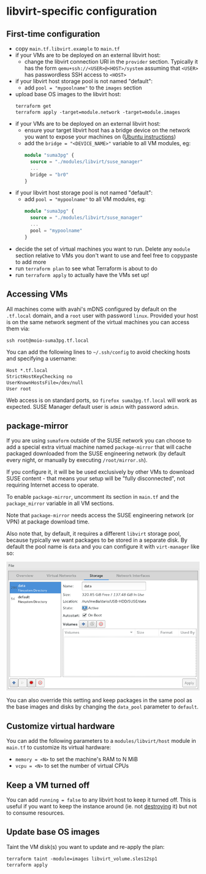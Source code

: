 # libvirt-specific configuration

## First-time configuration

 - copy `main.tf.libvirt.example` to `main.tf`
 - if your VMs are to be deployed on an external libvirt host:
   - change the libvirt connection URI in the `provider` section. Typically it has the form `qemu+ssh://<USER>@<HOST>/system` assuming that `<USER>` has passwordless SSH access to `<HOST>`
 - if your libvirt host storage pool is not named "default":
   - add `pool = "mypoolname"` to the `images` section
 - upload base OS images to the libvirt host:
   ```
   terraform get
   terraform apply -target=module.network -target=module.images
   ```
 - if your VMs are to be deployed on an external libvirt host:
   - ensure your target libvirt host has a bridge device on the network you want to expose your machines on ([Ubuntu instructions](https://help.ubuntu.com/community/NetworkConnectionBridge))
   - add the `bridge = "<DEVICE_NAME>"` variable to all VM modules, eg:
     ```terraform
     module "suma3pg" {
       source = "./modules/libvirt/suse_manager"
       ...
       bridge = "br0"
     }
     ```
 - if your libvirt host storage pool is not named "default":
   - add `pool = "mypoolname"` to all VM modules, eg:
     ```terraform
     module "suma3pg" {
       source = "./modules/libvirt/suse_manager"
       ...
       pool = "mypoolname"
     }
     ```
 - decide the set of virtual machines you want to run. Delete any `module` section relative to VMs you don't want to use and feel free to copypaste to add more
 - run `terraform plan` to see what Terraform is about to do
 - run `terraform apply` to actually have the VMs set up!

## Accessing VMs

All machines come with avahi's mDNS configured by default on the `.tf.local` domain, and a `root` user with password `linux`. Provided your host is on the same network segment of the virtual machines you can access them via:

```
ssh root@moio-suma3pg.tf.local
```

You can add the following lines to `~/.ssh/config` to avoid checking hosts and specifying a username:

```
Host *.tf.local
StrictHostKeyChecking no
UserKnownHostsFile=/dev/null
User root
```

Web access is on standard ports, so `firefox suma3pg.tf.local` will work as expected. SUSE Manager default user is `admin` with password `admin`.

## package-mirror

If you are using `sumaform` outside of the SUSE network you can choose to add a special extra virtual machine named `package-mirror` that will cache packaged downloaded from the SUSE engineering network (by default every night, or manually by executing `/root/mirror.sh`).

If you configure it, it will be be used exclusively by other VMs to download SUSE content - that means your setup will be "fully disconnected", not requiring Internet access to operate.

To enable `package-mirror`, uncomment its section in `main.tf` and the `package_mirror` variable in all VM sections.

Note that `package-mirror` needs access the SUSE engineering network (or VPN) at package download time.

Also note that, by default, it requires a different `libvirt` storage pool, because typically we want packages to be stored in a separate disk. By default the pool name is `data` and you can configure it with `virt-manager` like so:

![data pool configuration in virt-manager](/help/data-pool-configuration.png)

You can also override this setting and keep packages in the same pool as the base images and disks by changing the `data_pool` parameter to `default`.


## Customize virtual hardware

You can add the following parameters to a `modules/libvirt/host` module in `main.tf` to customize its virtual hardware:
 - `memory = <N>` to set the machine's RAM to N MiB
 - `vcpu = <N>` to set the number of virtual CPUs

## Keep a VM turned off

You can add `running = false` to any libvirt host to keep it turned off. This is useful if you want to keep the instance around (ie. not [destroying](https://www.terraform.io/intro/getting-started/destroy.html) it) but not to consume resources.

## Update base OS images

Taint the VM disk(s) you want to update and re-apply the plan:
```
terraform taint -module=images libvirt_volume.sles12sp1
terraform apply
```

